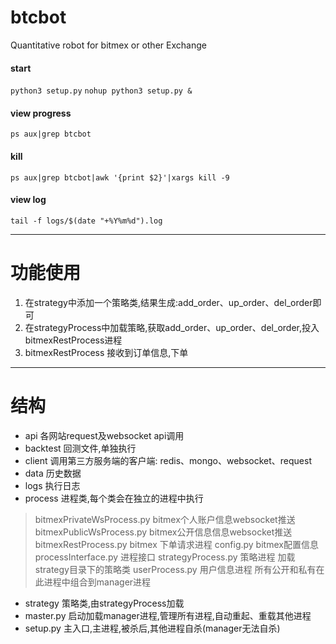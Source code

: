 # btcbot
Quantitative robot for bitmex or other Exchange

#### start
`python3 setup.py`
`nohup python3 setup.py &`

#### view progress
`ps aux|grep btcbot`

#### kill
`ps aux|grep btcbot|awk '{print $2}'|xargs kill -9`

#### view log
`tail -f logs/$(date "+%Y%m%d").log`


------

# 功能使用
1. 在strategy中添加一个策略类,结果生成:add_order、up_order、del_order即可
2. 在strategyProcess中加载策略,获取add_order、up_order、del_order,投入bitmexRestProcess进程
3. bitmexRestProcess 接收到订单信息,下单

------

# 结构
* api 各网站request及websocket api调用
* backtest 回测文件,单独执行
* client 调用第三方服务端的客户端: redis、mongo、websocket、request
* data 历史数据
* logs 执行日志
* process 进程类,每个类会在独立的进程中执行
>bitmexPrivateWsProcess.py  bitmex个人账户信息websocket推送
>bitmexPublicWsProcess.py bitmex公开信息信息websocket推送
>bitmexRestProcess.py bitmex 下单请求进程
>config.py bitmex配置信息
>processInterface.py 进程接口
>strategyProcess.py 策略进程  加载strategy目录下的策略类
>userProcess.py 用户信息进程  所有公开和私有在此进程中组合到manager进程
* strategy 策略类,由strategyProcess加载
* master.py 启动加载manager进程,管理所有进程,自动重起、重载其他进程
* setup.py 主入口,主进程,被杀后,其他进程自杀(manager无法自杀)